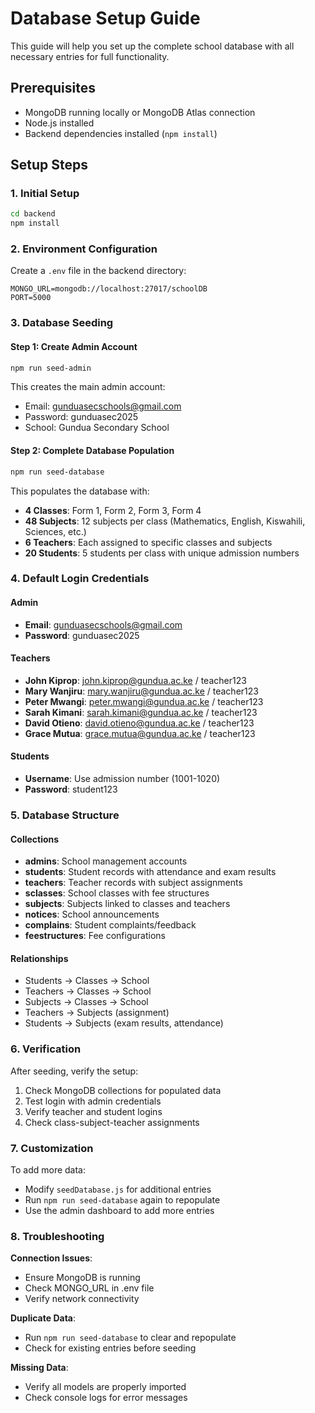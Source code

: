 # Database Setup Guide

This guide will help you set up the complete school database with all necessary entries for full functionality.

## Prerequisites
- MongoDB running locally or MongoDB Atlas connection
- Node.js installed
- Backend dependencies installed (`npm install`)

## Setup Steps

### 1. Initial Setup
```bash
cd backend
npm install
```

### 2. Environment Configuration
Create a `.env` file in the backend directory:
```
MONGO_URL=mongodb://localhost:27017/schoolDB
PORT=5000
```

### 3. Database Seeding

#### Step 1: Create Admin Account
```bash
npm run seed-admin
```
This creates the main admin account:
- Email: gunduasecschools@gmail.com
- Password: gunduasec2025
- School: Gundua Secondary School

#### Step 2: Complete Database Population
```bash
npm run seed-database
```
This populates the database with:
- **4 Classes**: Form 1, Form 2, Form 3, Form 4
- **48 Subjects**: 12 subjects per class (Mathematics, English, Kiswahili, Sciences, etc.)
- **6 Teachers**: Each assigned to specific classes and subjects
- **20 Students**: 5 students per class with unique admission numbers

### 4. Default Login Credentials

#### Admin
- **Email**: gunduasecschools@gmail.com
- **Password**: gunduasec2025

#### Teachers
- **John Kiprop**: john.kiprop@gundua.ac.ke / teacher123
- **Mary Wanjiru**: mary.wanjiru@gundua.ac.ke / teacher123
- **Peter Mwangi**: peter.mwangi@gundua.ac.ke / teacher123
- **Sarah Kimani**: sarah.kimani@gundua.ac.ke / teacher123
- **David Otieno**: david.otieno@gundua.ac.ke / teacher123
- **Grace Mutua**: grace.mutua@gundua.ac.ke / teacher123

#### Students
- **Username**: Use admission number (1001-1020)
- **Password**: student123

### 5. Database Structure

#### Collections
- **admins**: School management accounts
- **students**: Student records with attendance and exam results
- **teachers**: Teacher records with subject assignments
- **sclasses**: School classes with fee structures
- **subjects**: Subjects linked to classes and teachers
- **notices**: School announcements
- **complains**: Student complaints/feedback
- **feestructures**: Fee configurations

#### Relationships
- Students → Classes → School
- Teachers → Classes → School
- Subjects → Classes → School
- Teachers → Subjects (assignment)
- Students → Subjects (exam results, attendance)

### 6. Verification

After seeding, verify the setup:
1. Check MongoDB collections for populated data
2. Test login with admin credentials
3. Verify teacher and student logins
4. Check class-subject-teacher assignments

### 7. Customization

To add more data:
- Modify `seedDatabase.js` for additional entries
- Run `npm run seed-database` again to repopulate
- Use the admin dashboard to add more entries

### 8. Troubleshooting

**Connection Issues**:
- Ensure MongoDB is running
- Check MONGO_URL in .env file
- Verify network connectivity

**Duplicate Data**:
- Run `npm run seed-database` to clear and repopulate
- Check for existing entries before seeding

**Missing Data**:
- Verify all models are properly imported
- Check console logs for error messages
